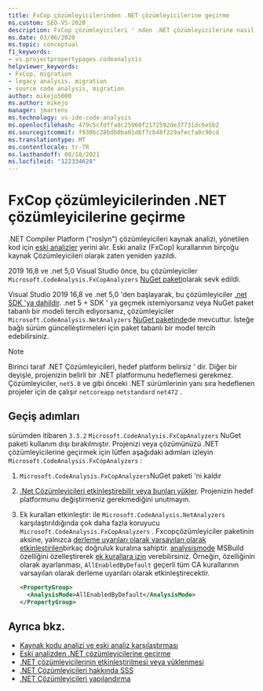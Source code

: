 ```yaml
---
title: FxCop çözümleyicilerinden .NET çözümleyicilerine geçirme
ms.custom: SEO-VS-2020
description: FxCop çözümleyicileri ' nden .NET çözümleyicilerine nasıl geçeceğinizi öğrenin.
ms.date: 03/06/2020
ms.topic: conceptual
f1_keywords:
- vs.projectpropertypages.codeanalysis
helpviewer_keywords:
- FxCop, migration
- legacy analysis, migration
- source code analysis, migration
author: mikejo5000
ms.author: mikejo
manager: jmartens
ms.technology: vs-ide-code-analysis
ms.openlocfilehash: 479c5cfdffa8c25960f2172592de37731dc6e5b2
ms.sourcegitcommit: f930bc28bdb0ba01d6f7cb48f229afecfa0c90cd
ms.translationtype: MT
ms.contentlocale: tr-TR
ms.lasthandoff: 08/18/2021
ms.locfileid: "122334628"
---
```

# <a name="migrate-from-fxcop-analyzers-to-net-analyzers"></a>FxCop çözümleyicilerinden .NET çözümleyicilerine geçirme

.NET Compiler Platform ("roslyn") çözümleyicileri kaynak analizi, yönetilen kod için [eski analizler](code-analysis-for-managed-code-overview.md) yerini alır. Eski analiz (FxCop) kurallarının birçoğu kaynak Çözümleyicileri olarak zaten yeniden yazıldı.

2019 16,8 ve .net 5,0 Visual Studio önce, bu çözümleyiciler `Microsoft.CodeAnalysis.FxCopAnalyzers` [NuGet paketi](https://www.nuget.org/packages/Microsoft.CodeAnalysis.FxCopAnalyzers)olarak sevk edildi.

Visual Studio 2019 16,8 ve .net 5,0 'den başlayarak, bu çözümleyiciler [.net SDK 'ya dahildir](/dotnet/fundamentals/code-analysis/overview). .net 5 + SDK ' ya geçmek istemiyorsanız veya NuGet paket tabanlı bir modeli tercih ediyorsanız, çözümleyiciler `Microsoft.CodeAnalysis.NetAnalyzers` [NuGet paketinde](https://www.nuget.org/packages/Microsoft.CodeAnalysis.NetAnalyzers)de mevcuttur. İsteğe bağlı sürüm güncelleştirmeleri için paket tabanlı bir model tercih edebilirsiniz.

> [!NOTE]
> Birinci taraf .NET Çözümleyicileri, hedef platform belirsiz ' dir. Diğer bir deyişle, projenizin belirli bir .NET platformunu hedeflemesi gerekmez. Çözümleyiciler, `net5.0` ve gibi önceki .NET sürümlerinin yanı sıra hedeflenen projeler için de çalışır `netcoreapp` `netstandard` `net472` .

## <a name="migration-steps"></a>Geçiş adımları

sürümden itibaren `3.3.2` `Microsoft.CodeAnalysis.FxCopAnalyzers` NuGet paketi kullanım dışı bırakılmıştır. Projenizi veya çözümünüzü .NET çözümleyicilerine geçirmek için lütfen aşağıdaki adımları izleyin `Microsoft.CodeAnalysis.FxCopAnalyzers` :

1. `Microsoft.CodeAnalysis.FxCopAnalyzers`NuGet paketi 'ni kaldır

2. [.Net Çözümleyicileri etkinleştirebilir veya bunları yükler](install-net-analyzers.md). Projenizin hedef platformunu değiştirmeniz gerekmediğini unutmayın.

3. Ek kuralları etkinleştir: ile `Microsoft.CodeAnalysis.NetAnalyzers` karşılaştırıldığında çok daha fazla koruyucu `Microsoft.CodeAnalysis.FxCopAnalyzers` . Fxcopçözümleyiciler paketinin aksine, yalnızca [derleme uyarıları olarak varsayılan olarak etkinleştirilen](/dotnet/fundamentals/code-analysis/overview#enabled-rules)birkaç doğruluk kuralına sahiptir. [analysismode](/dotnet/core/project-sdk/msbuild-props#analysismode) MSBuild özelliğini özelleştirerek [ek kurallara izin](/dotnet/fundamentals/code-analysis/overview#enable-additional-rules) verebilirsiniz. Örneğin, özelliğinin olarak ayarlanması, `AllEnabledByDefault` geçerli tüm CA kurallarının varsayılan olarak derleme uyarıları olarak etkinleştirecektir.

   ```xml
   <PropertyGroup>
     <AnalysisMode>AllEnabledByDefault</AnalysisMode>
   </PropertyGroup>
   ```

## <a name="see-also"></a>Ayrıca bkz.

- [Kaynak kodu analizi ve eski analiz karşılaştırması](net-analyzers-faq.yml#what-s-the-difference-between-legacy-fxcop-and--net-analyzers-)
- [Eski analizden .NET çözümleyicilerine geçirme](migrate-from-legacy-analysis-to-net-analyzers.md)
- [.NET çözümleyicilerinin etkinleştirilmesi veya yüklenmesi](install-net-analyzers.md)
- [.NET Çözümleyicileri hakkında SSS](net-analyzers-faq.yml)
- [.NET Çözümleyicileri yapılandırma](/dotnet/fundamentals/code-analysis/code-quality-rule-options)
